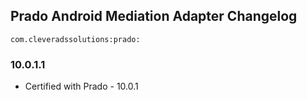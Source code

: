 ## Prado Android Mediation Adapter Changelog
`com.cleveradssolutions:prado:`

### 10.0.1.1
- Certified with Prado - 10.0.1

